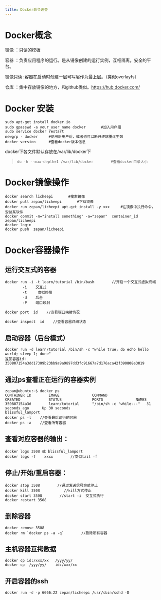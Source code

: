 ```yaml
---
title: Docker命令速查
---
```


Docker概念
==========

镜像 ：只读的模板

容器
：负责应用程序的运行。是从镜像创建的运行实例，互相隔离，安全的平台。

镜像只读 :容器在启动时创建一层可写层作为最上层。（类似overlayfs）

仓库 ：集中存放镜像的地方，和github类似。https://hub.docker.com/

Docker 安装
===========

~~~~ {.sourceCode .bash}
sudo apt-get install docker.io      
sudo gpasswd -a your_user_name docker       #加入用户组
sudo service docker restart     
newgrp - docker     #使用新用户组，或者也可以断开终端重连生效
docker version      #查看docker版本信息
~~~~

docker下各文件默认存放在/var/lib/docker下

> `du -h --max-depth=1 /var/lib/docker        #查看docker目录大小`

Docker镜像操作
==============

~~~~ {.sourceCode .bash}
docker search licheepi       #搜索镜像
docker pull zepan/licheepi       #下载镜像
docker run zepan/licheepi apt-get install -y xxx     #在镜像中执行命令，安装某软件
docker commit -m="install something" -a="zepan"  container_id zepan/licheepi 
docker login
docker push  zepan/licheepi
~~~~

Docker容器操作
==============

运行交互式的容器
----------------

~~~~ {.sourceCode .bash}
docker run -i -t learn/tutorial /bin/bash        //开启一个交互式虚拟终端
        -i    交互式
        -t     虚拟终端
        -d    后台
        -P    端口映射

docker port  id    //查看端口映射情况 

docker inspect  id    //查看容器详细状态
~~~~

启动容器（后台模式）
--------------------

~~~~ {.sourceCode .bash}
docker run -d learn/tutorial /bin/sh -c "while true; do echo hello world; sleep 1; done"
返回容器id：350807154a3dd17309b23bb9a9a9897dd3fc91667a7d176aca42f390808e3019
~~~~

通过ps查看正在运行的容器实例
----------------------------

~~~~ {.sourceCode .bash}
zepan@ubuntu:~$ docker ps
CONTAINER ID        IMAGE               COMMAND                  CREATED             STATUS              PORTS               NAMES
350807154a3d        learn/tutorial      "/bin/sh -c 'while---"   31 seconds ago      Up 30 seconds                           blissful_lamport
docker ps -l    //查看最后运行的容器
docker ps -a    //查看所有容器
~~~~

查看对应容器的输出：
--------------------

~~~~ {.sourceCode .bash}
docker logs 3508 或 blissful_lamport
docker logs -f    xxxx        //类似tail -f
~~~~

停止/开始/重启容器：
--------------------

~~~~ {.sourceCode .bash}
docker stop 3508        //通过发送信号方式停止
docker kill 3508           //kill方式停止
docker start 3508        //start -i  交互式执行
docker restart 3508
~~~~

删除容器
--------

~~~~ {.sourceCode .bash}
docker remove 3508
docker rm `docker ps -a -q`        //删除所有容器
~~~~

主机容器互拷数据
----------------

~~~~ {.sourceCode .bash}
docker cp id:/xxx/xx   /yyy/yy/
docker cp  /yyy/yy/    id:/xxx/xx  
~~~~

开启容器的ssh
-------------

~~~~ {.sourceCode .bash}
docker run -d -p 6666:22 zepan/licheepi /usr/sbin/sshd -D
~~~~
